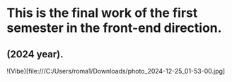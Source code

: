 # This is the final work of the first semester in the front-end direction. 

## (2024 year).

!(Vibe)[file:///C:/Users/roma1/Downloads/photo_2024-12-25_01-53-00.jpg]

